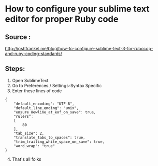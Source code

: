 # How to configure your sublime text editor for proper Ruby code

## Source : 
http://joshfrankel.me/blog/how-to-configure-sublime-text-3-for-rubocop-and-ruby-coding-standards/

## Steps: 

1. Open SublimeText
2. Go to Preferences / Settings-Syntax Specific
3. Enter these lines of code
```
{
	"default_encoding": "UTF-8",
    "default_line_ending": "unix",
    "ensure_newline_at_eof_on_save": true,
    "rulers":
    [
        80
    ],
    "tab_size": 2,
    "translate_tabs_to_spaces": true,
    "trim_trailing_white_space_on_save": true,
    "word_wrap": "true"
}
```
4. That's all folks